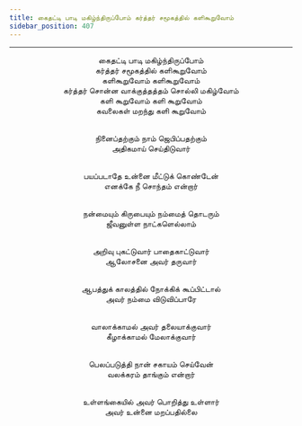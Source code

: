 ```yaml
---
title: கைதட்டி பாடி மகிழ்ந்திருப்போம் கர்த்தர் சமூகத்தில் களிகூறுவோம்
sidebar_position: 407
---
```


---
<center>
கைதட்டி பாடி மகிழ்ந்திருப்போம்<br/>
கர்த்தர் சமூகத்தில் களிகூறுவோம்<br/>
களிகூறுவோம் களிகூறுவோம்<br/>
கர்த்தர் சொன்ன வாக்குத்தத்தம் சொல்லி மகிழ்வோம்<br/>
களி கூறுவோம் களி கூறுவோம்<br/>
கவலைகள் மறந்து களி கூறுவோம்<br/><br/>

நினைப்தற்கும் நாம் ஜெபிப்பதற்கும்<br/>
அதிகமாய் செய்திடுவார்<br/><br/>

பயப்படாதே உன்னை மீட்டுக் கொண்டேன்<br/>
எனக்கே நீ சொந்தம் என்றார்<br/><br/>

நன்மையும் கிருபையும் நம்மைத் தொடரும்<br/>
ஜீவனுள்ள நாட்களெல்லாம்<br/><br/>

அறிவு புகட்டுவார் பாதைகாட்டுவார்<br/>
ஆலோசனை அவர் தருவார்<br/><br/>

ஆபத்துக் காலத்தில் நோக்கிக் கூப்பிட்டால்<br/>
அவர் நம்மை விடுவிப்பாரே<br/><br/>

வாலாக்காமல் அவர் தலையாக்குவார்<br/>
கீழாக்காமல் மேலாக்குவார்<br/><br/>

பெலப்படுத்தி நான் சகாயம் செய்வேன்<br/>
வலக்கரம் தாங்கும் என்றார்<br/><br/>

உள்ளங்கையில் அவர் பொறித்து உள்ளார்<br/>
அவர் உன்னை மறப்பதில்லை
</center>